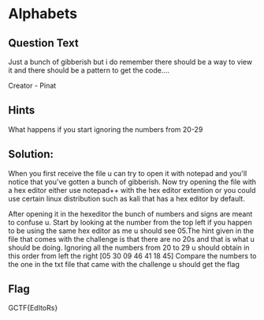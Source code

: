 # Alphabets

## Question Text
Just a bunch of gibberish but i do remember there should be a way to view it and there should be
a pattern to get the code....

Creator - Pinat

## Hints
What happens if you start ignoring the numbers from 20-29

## Solution:
When you first receive the file u can try to open it with notepad and you'll notice that you've gotten a bunch of gibberish.
Now try opening the file with a hex editor either use notepad++ with the hex editor extention or you could use certain linux distribution such as kali that has a hex editor by default.

After opening it in the hexeditor the bunch of numbers and signs are meant to confuse u. Start by looking at the number from the top left if you happen to be using the same hex editor as me u should see 05.The hint given in the file that comes with the challenge is that there are no 20s and that is what u should be doing. Ignoring all the numbers from 20 to 29 u should obtain in this order from left the right
[05 30 09 46 41 18 45] Compare the numbers to the one in the txt file that came with the challenge u should get the flag

## Flag
GCTF{EdItoRs}
